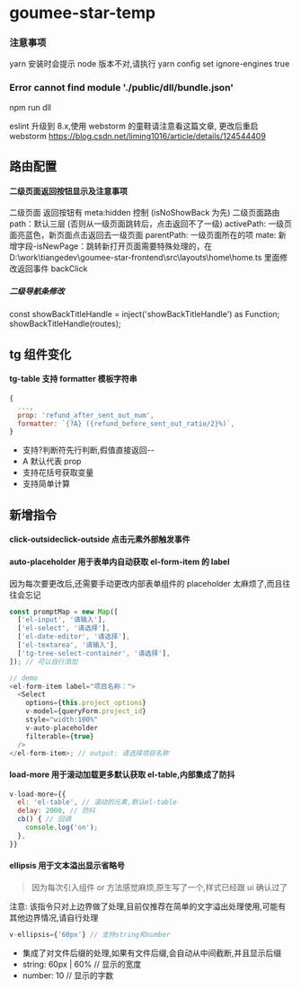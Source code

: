 # goumee-star-temp

### 注意事项

yarn 安装时会提示 node 版本不对,请执行 yarn config set ignore-engines true

### Error cannot find module './public/dll/bundle.json'

npm run dll

eslint 升级到 8.x,使用 webstorm 的童鞋请注意看这篇文章, 更改后重启 webstorm https://blog.csdn.net/liming1016/article/details/124544409

## 路由配置

#### 二级页面返回按钮显示及注意事项

二级页面 返回按钮有 meta:hidden 控制 (isNoShowBack 为先) 二级页面路由 path：默认三层 (否则从一级页面跳转后，点击返回不了一级) activePath: 一级页面亮蓝色，新页面点击返回去一级页面 parentPath: 一级页面所在的项 mate: 新增字段-isNewPage：跳转新打开页面需要特殊处理的，在 D:\work\tiangedev\goumee-star-frontend\src\layouts\home\home.ts 里面修改返回事件 backClick

##### 二级导航条修改

const showBackTitleHandle = inject('showBackTitleHandle') as Function; showBackTitleHandle(routes);

## tg 组件变化

#### tg-table 支持 formatter 模板字符串

```js
{
  ...,
  prop: 'refund_after_sent_out_num',
  formatter: `{?A} ({refund_before_sent_out_ratio/2}%)`,
}
```

- 支持?判断符先行判断,假值直接返回--
- A 默认代表 prop
- 支持花括号获取变量
- 支持简单计算

## 新增指令

#### click-outsideclick-outside 点击元素外部触发事件

#### auto-placeholder 用于表单内自动获取 el-form-item 的 label

因为每次要更改<el-form-item label='****'>后,还需要手动更改内部表单组件的 placeholder 太麻烦了,而且往往会忘记

```js
const promptMap = new Map([
  ['el-input', '请输入'],
  ['el-select', '请选择'],
  ['el-date-editor', '请选择'],
  ['el-textarea', '请输入'],
  ['tg-tree-select-container', '请选择'],
]); // 可以自行添加

// demo
<el-form-item label="项目名称：">
  <Select
    options={this.project_options}
    v-model={queryForm.project_id}
    style="width:100%"
    v-auto-placeholder
    filterable={true}
  />
</el-form-item>; // output: 请选择项目名称
```

#### load-more 用于滚动加载更多默认获取 el-table,内部集成了防抖

```js
v-load-more={{
  el: 'el-table', // 滚动的元素,默认el-table
  delay: 2000, // 防抖
  cb() { // 回调
    console.log('on');
  },
}}
```

#### ellipsis 用于文本溢出显示省略号

> 因为每次引入组件 or 方法感觉麻烦,原生写了一个,样式已经跟 ui 确认过了

注意: 该指令只对上边界做了处理,目前仅推荐在简单的文字溢出处理使用,可能有其他边界情况,请自行处理

```js
v-ellipsis={'60px'} // 支持string和number
```

- 集成了对文件后缀的处理,如果有文件后缀,会自动从中间截断,并且显示后缀
- string: 60px | 60% // 显示的宽度
- number: 10 // 显示的字数

